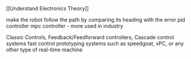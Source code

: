 [[Understand Electronics Theory]]

make the robot follow the path by comparing its heading with the error
pid controller
mpc controller - more used in industry

Classic Controls, Feedback/Feedforward controllers, Cascade control systems
fast control prototyping systems such as speedgoat, xPC, or any other type of real-time machine